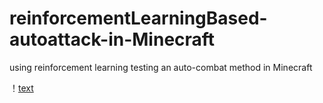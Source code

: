 # reinforcementLearningBased-autoattack-in-Minecraft
using reinforcement learning testing an auto-combat method in Minecraft  


！[text]([/reinforcementLearningBased-autoattack-in-Minecraft/srowdman.gif](https://github.com/3c0tr/reinforcementLearningBased-autoattack-in-Minecraft/blob/main/srowdman.gif)https://github.com/3c0tr/reinforcementLearningBased-autoattack-in-Minecraft/blob/main/srowdman.gif)

